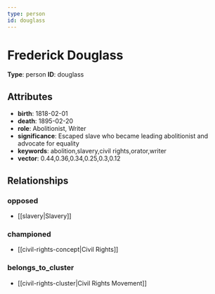 ```yaml
---
type: person
id: douglass
---
```


# Frederick Douglass

**Type**: person
**ID**: douglass

## Attributes

- **birth**: 1818-02-01
- **death**: 1895-02-20
- **role**: Abolitionist, Writer
- **significance**: Escaped slave who became leading abolitionist and advocate for equality
- **keywords**: abolition,slavery,civil rights,orator,writer
- **vector**: 0.44,0.36,0.34,0.25,0.3,0.12

## Relationships

### opposed

- [[slavery|Slavery]]

### championed

- [[civil-rights-concept|Civil Rights]]

### belongs_to_cluster

- [[civil-rights-cluster|Civil Rights Movement]]


